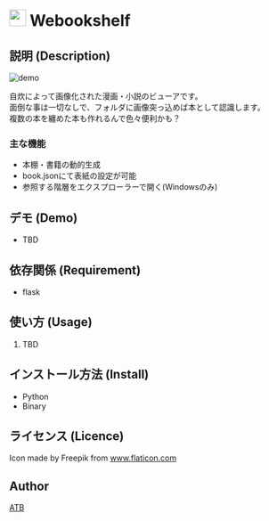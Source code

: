 # <img src="https://raw.githubusercontent.com/ATB-K/Webookshelf/master/static/system/images/bookshelf.ico" width="30"> Webookshelf

## 説明 (Description)
![demo](https://raw.githubusercontent.com/ATB-K/Webookshelf/doc/image/do_image.gif)

自炊によって画像化された漫画・小説のビューアです。<br>
面倒な事は一切なしで、フォルダに画像突っ込めば本として認識します。<br>
複数の本を纏めた本も作れるんで色々便利かも？

### 主な機能
- 本棚・書籍の動的生成
- book.jsonにて表紙の設定が可能
- 参照する階層をエクスプローラーで開く(Windowsのみ)

## デモ (Demo)
- TBD

## 依存関係 (Requirement)

- flask

## 使い方 (Usage)

1. TBD

## インストール方法 (Install)

- Python
- Binary

## ライセンス (Licence)

Icon made by Freepik from www.flaticon.com

## Author

[ATB](https://github.com/ATB-K)
